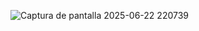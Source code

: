 ![Captura de pantalla 2025-06-22 220739](https://github.com/user-attachments/assets/10474937-a052-4d01-ae0c-bf6e9e4706ac)
